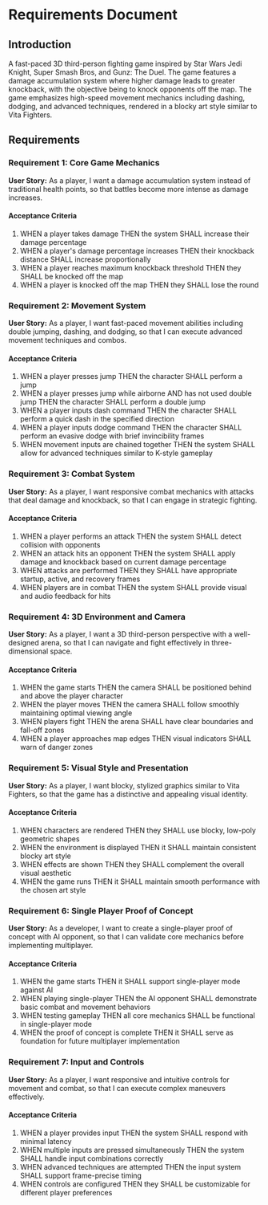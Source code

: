 # Requirements Document

## Introduction

A fast-paced 3D third-person fighting game inspired by Star Wars Jedi Knight, Super Smash Bros, and Gunz: The Duel. The game features a damage accumulation system where higher damage leads to greater knockback, with the objective being to knock opponents off the map. The game emphasizes high-speed movement mechanics including dashing, dodging, and advanced techniques, rendered in a blocky art style similar to Vita Fighters.

## Requirements

### Requirement 1: Core Game Mechanics

**User Story:** As a player, I want a damage accumulation system instead of traditional health points, so that battles become more intense as damage increases.

#### Acceptance Criteria

1. WHEN a player takes damage THEN the system SHALL increase their damage percentage
2. WHEN a player's damage percentage increases THEN their knockback distance SHALL increase proportionally
3. WHEN a player reaches maximum knockback threshold THEN they SHALL be knocked off the map
4. WHEN a player is knocked off the map THEN they SHALL lose the round

### Requirement 2: Movement System

**User Story:** As a player, I want fast-paced movement abilities including double jumping, dashing, and dodging, so that I can execute advanced movement techniques and combos.

#### Acceptance Criteria

1. WHEN a player presses jump THEN the character SHALL perform a jump
2. WHEN a player presses jump while airborne AND has not used double jump THEN the character SHALL perform a double jump
3. WHEN a player inputs dash command THEN the character SHALL perform a quick dash in the specified direction
4. WHEN a player inputs dodge command THEN the character SHALL perform an evasive dodge with brief invincibility frames
5. WHEN movement inputs are chained together THEN the system SHALL allow for advanced techniques similar to K-style gameplay

### Requirement 3: Combat System

**User Story:** As a player, I want responsive combat mechanics with attacks that deal damage and knockback, so that I can engage in strategic fighting.

#### Acceptance Criteria

1. WHEN a player performs an attack THEN the system SHALL detect collision with opponents
2. WHEN an attack hits an opponent THEN the system SHALL apply damage and knockback based on current damage percentage
3. WHEN attacks are performed THEN they SHALL have appropriate startup, active, and recovery frames
4. WHEN players are in combat THEN the system SHALL provide visual and audio feedback for hits

### Requirement 4: 3D Environment and Camera

**User Story:** As a player, I want a 3D third-person perspective with a well-designed arena, so that I can navigate and fight effectively in three-dimensional space.

#### Acceptance Criteria

1. WHEN the game starts THEN the camera SHALL be positioned behind and above the player character
2. WHEN the player moves THEN the camera SHALL follow smoothly maintaining optimal viewing angle
3. WHEN players fight THEN the arena SHALL have clear boundaries and fall-off zones
4. WHEN a player approaches map edges THEN visual indicators SHALL warn of danger zones

### Requirement 5: Visual Style and Presentation

**User Story:** As a player, I want blocky, stylized graphics similar to Vita Fighters, so that the game has a distinctive and appealing visual identity.

#### Acceptance Criteria

1. WHEN characters are rendered THEN they SHALL use blocky, low-poly geometric shapes
2. WHEN the environment is displayed THEN it SHALL maintain consistent blocky art style
3. WHEN effects are shown THEN they SHALL complement the overall visual aesthetic
4. WHEN the game runs THEN it SHALL maintain smooth performance with the chosen art style

### Requirement 6: Single Player Proof of Concept

**User Story:** As a developer, I want to create a single-player proof of concept with AI opponent, so that I can validate core mechanics before implementing multiplayer.

#### Acceptance Criteria

1. WHEN the game starts THEN it SHALL support single-player mode against AI
2. WHEN playing single-player THEN the AI opponent SHALL demonstrate basic combat and movement behaviors
3. WHEN testing gameplay THEN all core mechanics SHALL be functional in single-player mode
4. WHEN the proof of concept is complete THEN it SHALL serve as foundation for future multiplayer implementation

### Requirement 7: Input and Controls

**User Story:** As a player, I want responsive and intuitive controls for movement and combat, so that I can execute complex maneuvers effectively.

#### Acceptance Criteria

1. WHEN a player provides input THEN the system SHALL respond with minimal latency
2. WHEN multiple inputs are pressed simultaneously THEN the system SHALL handle input combinations correctly
3. WHEN advanced techniques are attempted THEN the input system SHALL support frame-precise timing
4. WHEN controls are configured THEN they SHALL be customizable for different player preferences